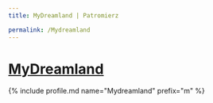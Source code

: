 ```yaml
---
title: MyDreamland | Patromierz

permalink: /Mydreamland
---
```


# [MyDreamland](https://patronite.pl/Mydreamland)

{% include profile.md name="Mydreamland" prefix="m" %}

